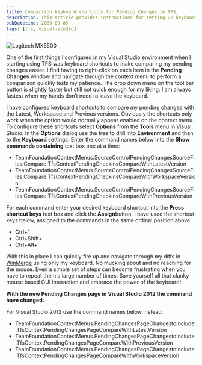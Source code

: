 ```yaml
---
title: Comparison keyboard shortcuts for Pending Changes in TFS
description: This article provides instructions for setting up keyboard shortcuts for comparing pending changes in Visual Studio with the Latest, Workspace and Previous versions. It also provides updated commands for Visual Studio 2012.
pubDatetime: 2009-09-05
tags: [tfs, visual-studio]
---
```


![Logitech MX5500](/images/blog/Keyboard.png)

One of the first things I configured in my Visual Studio environment when I starting using TFS was keyboard shortcuts to make comparing my pending changes easier. I find having to right-click on each item in the **Pending Changes** window and navigate through the context menu to
perform a comparison quickly tests my patience. The drop down menu on the tool bar button is slightly faster but still not quick enough for my liking. I am always fastest when my hands don’t need to leave the keyboard.

I have configured keyboard shortcuts to compare my pending changes with the Latest, Workspace and Previous versions. Obviously the shortcuts only work when the option would normally appear enabled on the context menu. To configure these shortcuts select **Options** from the **Tools** menu in Visual Studio. In the **Options** dialog use the tree to drill into **Environment** and then to the **Keyboard** settings. Enter the command names below into the **Show commands containing** text box one at a time:

- TeamFoundationContextMenus.SourceControlPendingChangesSourceFiles.Compare.TfsContextPendingCheckinsCompareWithLatestVersion
- TeamFoundationContextMenus.SourceControlPendingChangesSourceFiles.Compare.TfsContextPendingCheckinsCompareWithWorkspaceVersion
- TeamFoundationContextMenus.SourceControlPendingChangesSourceFiles.Compare.TfsContextPendingCheckinsCompareWithPreviousVersion

For each command enter your desired keyboard shortcut into the **Press shortcut keys** text box and click the **Assign**button. I have used the shortcut keys below, assigned to the commands in the same ordinal position above:

- Ctrl+\`
- Ctrl+Shift+\`
- Ctrl+Alt+\`

With this in place I can quickly fire up and navigate through my diffs in [WinMerge](http://winmerge.org/) using only my keyboard. No mucking about and no reaching for the mouse. Even a simple set of steps can become frustrating when you have to repeat them a large number of times. Save yourself all that clunky mouse based GUI interaction and embrace the power of the keyboard!

**With the new Pending Changes page in Visual Studio 2012 the command have changed.**

For Visual Studio 2012 use the command names below instead:

- TeamFoundationContextMenus.PendingChangesPageChangestoInclude.TfsContextPendingChangesPageCompareWithLatestVersion
- TeamFoundationContextMenus.PendingChangesPageChangestoInclude.TfsContextPendingChangesPageCompareWithPreviousVersion
- TeamFoundationContextMenus.PendingChangesPageChangestoInclude.TfsContextPendingChangesPageCompareWithWorkspaceVersion
